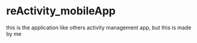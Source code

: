 # reActivity_mobileApp
this is the application like others activity management app, but this is made by me

